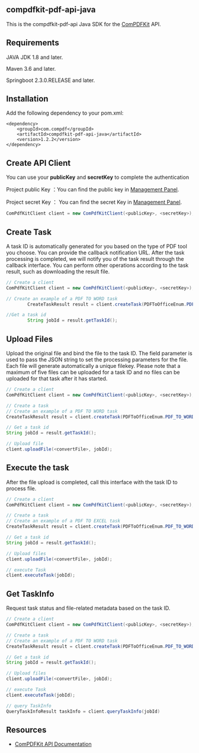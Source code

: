 ## compdfkit-pdf-api-java

This is the compdfkit-pdf-api Java SDK  for the [ComPDFKit](https://api.compdf.com/api/docs/introduction) API.

## Requirements

JAVA JDK 1.8 and later.

Maven 3.6 and later.

Springboot 2.3.0.RELEASE and later.

## Installation

Add the following dependency to your pom.xml:

```
<dependency>
    <groupId>com.compdf</groupId>
    <artifactId>compdfkit-pdf-api-java</artifactId>
    <version>1.2.2</version>
</dependency>
```

## Create API Client

You can use your **publicKey** and **secretKey** to complete the authentication

Project public Key ：You can find the public key in [Management Panel](https://api-dashboard.compdf.com/api/keys).

Project secret Key ： You can find the secret Key in [Management Panel](https://api-dashboard.compdf.com/api/keys).

```java
ComPdfKitClient client = new ComPdfKitClient(<publicKey>, <secretKey>);
```

## Create Task

A task ID is automatically generated for you based on the type of PDF tool you choose. You can provide the callback notification URL. After the task processing is completed, we will notify you of the task result through the callback interface. You can perform other operations according to the task result, such as downloading the result file.

```java
// Create a client
ComPdfKitClient client = new ComPdfKitClient(<publicKey>, <secretKey>);

// Create an example of a PDF TO WORD task
        CreateTaskResult result = client.createTask(PDFToOfficeEnum.PDF_TO_WORD.getValue());

//Get a task id
        String jobId = result.getTaskId();
```

## Upload Files

Upload the original file and bind the file to the task ID. The field parameter is used to pass the JSON string to set the processing parameters for the file. Each file will generate automatically a unique filekey. Please note that a maximum of five files can be uploaded for a task ID and no files can be uploaded for that task after it has started.



```java
// Create a client
ComPdfKitClient client = new ComPdfKitClient(<publicKey>, <secretKey>);

// Create a task
// Create an example of a PDF TO WORD task
CreateTaskResult result = client.createTask(PDFToOfficeEnum.PDF_TO_WORD.getValue());

// Get a task id
String jobId = result.getTaskId();

// Upload file
client.uploadFile(<convertFile>, jobId);
```



## Execute the task

After the file upload is completed, call this interface with the task ID to process file.

```java
// Create a client
ComPdfKitClient client = new ComPdfKitClient(<publicKey>, <secretKey>);

// Create a task
// Create an example of a PDF TO EXCEL task
CreateTaskResult result = client.createTask(PDFToOfficeEnum.PDF_TO_WORD.getValue());

// Get a task id
String jobId = result.getTaskId();

// Upload files
client.uploadFile(<convertFile>, jobId);

// execute Task
client.executeTask(jobId);
```

## Get TaskInfo

Request task status and file-related metadata based on the task ID.

```java
// Create a client
ComPdfKitClient client = new ComPdfKitClient(<publicKey>, <secretKey>);

// Create a task
// Create an example of a PDF TO WORD task
CreateTaskResult result = client.createTask(PDFToOfficeEnum.PDF_TO_WORD.getValue());

// Get a task id
String jobId = result.getTaskId();

// Upload files
client.uploadFile(<convertFile>, jobId);

// execute Task
client.executeTask(jobId);

// query TaskInfo
QueryTaskInfoResult taskInfo = client.queryTaskInfo(jobId)
```

## Resources

* [ComPDFKit API Documentation](https://api.compdf.com/api/docs/introduction)
